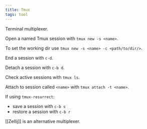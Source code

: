 ```yaml
---
title: Tmux
tags: tool
---
```


Terminal multiplexer.

Open a named Tmux session with `tmux new -s <name>`.

To set the working dir use `tmux new -s <name> -c <path/to/dir/>`.

End a session with `c-d`.

Detach a session with `c-b d`.

Check active sessions with `tmux ls`.

Attach to session called `<name>` with `tmux attach -t <name>`.

If using `tmux-resurrect`:

* save a session with `c-b s`
* restore a session with `c-b r`

[[Zellij]] is an alternative multiplexer.
